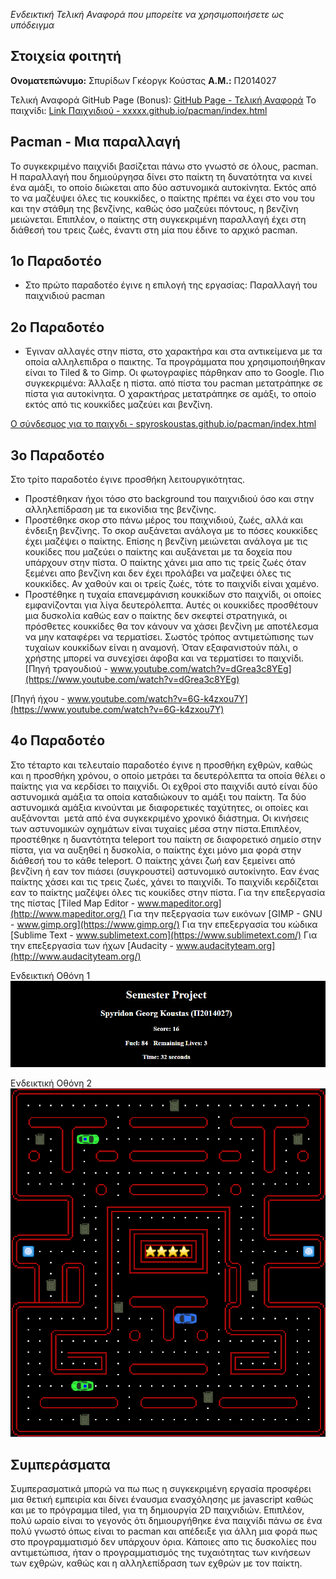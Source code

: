*Ενδεικτική Τελική Αναφορά που μπορείτε να χρησιμοποιήσετε ως υπόδειγμα*


## Στοιχεία φοιτητή
**Oνοματεπώνυμο:** Σπυρίδων Γκέοργκ Κούστας
**Α.Μ.:** Π2014027

Τελική Αναφορά GitHub Page (Bonus):
[GitHub Page - Τελική Αναφορά](https://spyroskoustas.github.io/)
Το παιχνίδι:
[Link Παιχνιδιού - xxxxx.github.io/pacman/index.html](https://spyroskoustas.github.io/pacman/index.html)

## Pacman - Μια παραλλαγή
Το συγκεκριμένο παιχνίδι βασίζεται πάνω στο γνωστό σε όλους, pacman. Η παραλλαγή που δημιούργησα δίνει στο παίκτη τη δυνατότητα να κινεί ένα αμάξι, το οποίο διώκεται απο δύο αστυνομικά αυτοκίνητα. Εκτός από το να μαζέυψει όλες τις κουκκίδες, ο παίκτης πρέπει να έχει στο νου του και την στάθμη της βενζίνης, καθώς όσο μαζεύει πόντους, η βενζίνη μειώνεται. Επιπλέον, ο παίκτης στη συγκεκριμένη παραλλαγή έχει στη διάθεσή του τρεις ζωές, έναντι στη μία που έδινε το αρχικό pacman.

## 1ο Παραδοτέο
 * Στο πρώτο παραδοτέο έγινε η επιλογή της εργασίας: Παραλλαγή του παιχνιδιού pacman

## 2ο Παραδοτέο
* Έγιναν αλλαγές στην πίστα, στο χαρακτήρα και στα αντικείμενα με τα οποία αλληλεπιδρα ο παικτης. Τα προγράμματα που χρησιμοποιήθηκαν είναι το Tiled & το Gimp. Οι φωτογραφίες πάρθηκαν απο το Google. Πιο συγκεκριμένα: Άλλαξε η πίστα. από πίστα του pacman μετατράπηκε σε πίστα για αυτοκίνητα. Ο χαρακτήρας μετατράπηκε σε αμάξι, το οποίο εκτός από τις κουκκίδες μαζεύει και βενζίνη.

[Ο σύνδεσμος για το παιχνδι - spyroskoustas.github.io/pacman/index.html](https://spyroskoustas.github.io/pacman/index.html)

## 3ο Παραδοτέο
Στο τρίτο παραδοτέο έγινε προσθήκη λειτουργικότητας.
* Προστέθηκαν ήχοι τόσο στο background του παιχνιδιού όσο και στην αλληλεπίδραση με τα εικονίδια της βενζίνης. 
* Προστέθηκε σκορ στο πάνω μέρος του παιχνιδιού, ζωές, αλλά και ένδειξη βενζίνης. Το σκορ αυξάνεται ανάλογα με το πόσες κουκκίδες έχει μαζέψει ο παίκτης. Επίσης η βενζίνη μειώνεται ανάλογα με τις κουκίδες που μαζεύει ο παίκτης και αυξάνεται με τα δοχεία που υπάρχουν στην πίστα. Ο παίκτης χάνει μια απο τις τρείς ζωές όταν ξεμένει απο βενζίνη και δεν έχει προλάβει να μαζεψει όλες τις κουκκίδες. Αν χαθούν και οι τρείς ζωές, τότε το παιχνίδι είναι χαμένο. 
* Προστέθηκε η τυχαία επανεμφάνιση κουκκίδων στο παιχνίδι, οι οποίες εμφανίζονται για λίγα δευτερόλεπτα. Αυτές οι κουκκίδες προσθέτουν μια δυσκολία καθώς εαν ο παίκτης δεν σκεφτεί στρατηγικά, οι πρόσθετες κουκκίδες θα τον κάνουν να χάσει βενζίνη με αποτέλεσμα να μην καταφέρει να τερματίσει. Σωστός τρόπος αντιμετώπισης των τυχαίων κουκκίδων είναι η αναμονή. Όταν εξαφανιστούν πάλι, ο χρήστης μπορεί να συνεχίσει άφοβα και να τερματίσει το παιχνίδι.
[Πηγή τραγουδιού - www.youtube.com/watch?v=dGrea3c8YEg](https://www.youtube.com/watch?v=dGrea3c8YEg)

[Πηγή ήχου - www.youtube.com/watch?v=6G-k4zxou7Y](https://www.youtube.com/watch?v=6G-k4zxou7Y)

## 4ο Παραδοτέο
Στο τέταρτο και τελευταίο παραδοτέο έγινε η προσθήκη εχθρών, καθώς και η προσθήκη χρόνου, ο οποίο μετράει τα δευτερόλεπτα τα οποία θέλει ο παίκτης για να κερδίσει το παιχνίδι. Οι εχθροί στο παιχνίδι αυτό είναι δύο αστυνομικά αμάξια τα οποία καταδιώκουν το αμάξι του παίκτη. Τα δύο αστυνομικά αμάξια κινούνται με διαφορετικές ταχύτητες, οι οποίες και αυξάνονται  μετά από ένα συγκεκριμένο χρονικό διάστημα. Οι κινήσεις των αστυνομικών οχημάτων είναι τυχαίες μέσα στην πίστα.Επιπλέον, προστέθηκε η δυαντότητα teleport του παίκτη σε διαφορετικό σημείο στην πίστα, για να αυξηθεί η δυσκολία, ο παίκτης έχει μόνο μια φορά στην διάθεσή του το κάθε teleport.
Ο παίκτης χάνει ζωή εαν ξεμείνει από βενζίνη ή εαν τον πιάσει (συγκρουστεί) αστυνομικό αυτοκίνητο. Εαν ένας παίκτης χάσει και τις τρεις ζωές, χάνει το παιχνίδι. Το παιχνίδι κερδίζεται εαν το παίκτης μαζέψει όλες τις κουκίδες στην πίστα.
Για την επεξεργασία της πίστας
[Tiled Map Editor - www.mapeditor.org](http://www.mapeditor.org/)
Για την πεξεργασία των εικόνων
[GIMP - GNU - www.gimp.org](https://www.gimp.org/)
Για την επεξεργασία του κώδικα
[Sublime Text - www.sublimetext.com](https://www.sublimetext.com/)
Για την επεξεργασία των ήχων
[Audacity - www.audacityteam.org](http://www.audacityteam.org/)

Ενδεικτική Οθόνη 1
![alt text](https://raw.githubusercontent.com/SpyrosKoustas/SpyrosKoustas.github.io/master/02.PNG)

Ενδεικτική Οθόνη 2 
![alt text](https://raw.githubusercontent.com/SpyrosKoustas/SpyrosKoustas.github.io/master/01.PNG)

## Συμπεράσματα
Συμπερασματικά μπορώ να πω πως η συγκεκριμένη εργασία προσφέρει μια θετική εμπειρία και δίνει έναυσμα ενασχόλησης με javascript καθώς και με το πρόγραμμα tiled, για τη δημιουργία 2D παιχνιδιών. Επιπλέον, πολύ ωραίο είναι το γεγονός ότι δημιουργήθηκε ένα παιχνίδι πάνω σε ένα πολύ γνωστό όπως είναι το pacman και απέδειξε για άλλη μια φορά πως στο προγραμματισμό δεν υπάρχουν όρια.
Κάποιες απο τις δυσκολίες που αντιμετώπισα, ήταν ο προγραμματισμός της τυχαιότητας των κινήσεων των εχθρών, καθώς και η αλληλεπίδραση των εχθρών με τον παίκτη.
